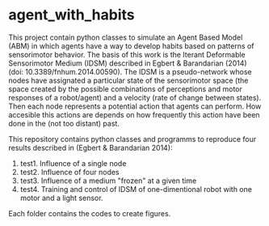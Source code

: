 # agent_with_habits
This project contain python classes to simulate an Agent Based Model (ABM) in which agents have a way to develop habits based on patterns of sensorimotor behavior. The basis of this work is the Iterant Deformable Sensorimotor Medium (IDSM) described in Egbert &amp; Barandarian (2014) (doi: 10.3389/fnhum.2014.00590). The IDSM is a pseudo-network whose nodes have assignated a particular state of the sensorimotor space (the space created by the possible combinations of perceptions and motor responses of a robot/agent) and a velocity (rate of change between states). Then each node represents a potential action that agents can perform. How accesible this actions are depends on how frequently this action have been done in the (not too distant) past.

This repository contains python classes and programms to reproduce four results described in (Egbert & Barandarian 2014):
1. test1. Influence of a single node 
2. test2. Influence of four nodes
3. test3. Influence of a medium "frozen" at a given time
4. test4. Training and control of IDSM of one-dimentional robot with one motor and a light sensor.

Each folder contains the codes to create figures.
